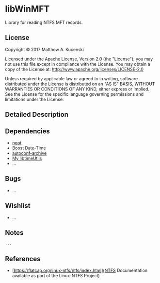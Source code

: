 libWinMFT
========
Library for reading NTFS MFT records.

License
-------
Copyright &copy; 2017 Matthew A. Kucenski

Licensed under the Apache License, Version 2.0 (the "License");
you may not use this file except in compliance with the License.
You may obtain a copy of the License at: http://www.apache.org/licenses/LICENSE-2.0

Unless required by applicable law or agreed to in writing, software
distributed under the License is distributed on an "AS IS" BASIS,
WITHOUT WARRANTIES OR CONDITIONS OF ANY KIND, either express or implied.
See the License for the specific language governing permissions and
limitations under the License.

Detailed Description
--------------------


Dependencies
------------
* [popt](http://www.freecode.com/projects/popt/)
* [Boost Date-Time](http://www.boost.org)
* [autoconf-archive](https://savannah.gnu.org/projects/autoconf-archive/)
* [My libtimeUtils](https://github.com/mkucenski/libtimeUtils)
* ...

Bugs
-----
* ...

Wishlist
-----
* ...

Notes
-----
```
...
```

References
-----
* [https://flatcap.org/linux-ntfs/ntfs/index.html](NTFS Documentation available as part of the Linux-NTFS Project)

